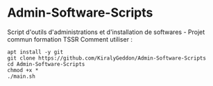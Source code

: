 # Admin-Software-Scripts
Script d'outils d'administrations et d'installation de softwares - Projet commun formation TSSR
Comment utiliser :
```
apt install -y git
git clone https://github.com/KiralyGeddon/Admin-Software-Scripts
cd Admin-Software-Scripts
chmod +x *
./main.sh
```
